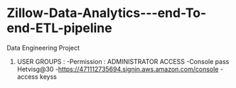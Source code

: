 # Zillow-Data-Analytics---end-To-end-ETL-pipeline
Data Engineering Project


1) USER GROUPS : 
-Permission : ADMINISTRATOR ACCESS
-Console pass Hetvisg@30
-https://471112735694.signin.aws.amazon.com/console
-access keyss
